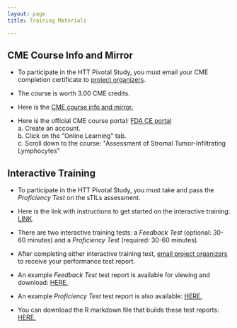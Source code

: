 ```yaml
---
layout: page
title: Training Materials 

---
```


## CME Course Info and Mirror

* To participate in the HTT Pivotal Study, you must email your CME completion certificate to [project organizers](./team.md).

* The course is worth 3.00 CME credits.

* Here is the [CME course info and mirror.](training-2023/cmeCourse.md)

* Here is the official CME course portal: [FDA CE portal](https://ceportal.fda.gov/)  
    a. Create an account.  
    b. Click on the "Online Learning" tab.  
    c. Scroll down to the course: "Assessment of Stromal Tumor-Infiltrating Lymphocytes"  

## Interactive Training

* To participate in the HTT Pivotal Study, you must take and pass the *Proficiency Test* on the sTILs assessment.

* Here is the link with instructions to get started on the interactive training: [LINK](training-2023/interactiveTraining-gettingStarted.md).

* There are two interactive training tests: a *Feedback Test* (optional: 30-60 minutes) and a *Proficiency Test* (required: 30-60 minutes).

* After completing either interactive training test, [email project organizers](team.md) to receive your performance test report.

* An example *Feedback Test* test report is available for viewing and download: [HERE.](training-2023/pdfs/testReport-example-feedback1.pdf)  

* An example *Proficiency Test* test report is also available: [HERE.](training-2023/pdfs/testReport-example-proficiency1.pdf)  

* You can download the R markdown file that builds these test reports: [HERE.](./training-2023/pdfs/testReport.Rmd)


 

